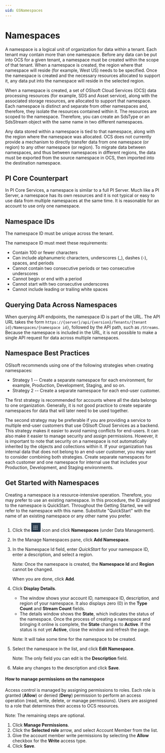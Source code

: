 ```yaml
---
uid: GSNamespaces
---
```


# Namespaces

A namespace is a logical unit of organization for data within a tenant. Each tenant may contain more than one namespace. Before any data can be put into OCS for a given tenant, a namespace must be created within the scope of that tenant. When a namespace is created, the region where that namespace will reside (for example, West US) needs to be specified. Once the namespace is created and the necessary resources allocated to support it, any data put into the namespace will reside in the selected region.

When a namespace is created, a set of OSIsoft Cloud Services (OCS) data processing resources (for example, SDS and Asset service), along with the associated storage resources, are allocated to support that namespace. Each namespace is distinct and separate from other namespaces and, therefore, they isolate the resources contained within it. The resources are scoped to the namespace. Therefore, you can create an SdsType or an SdsStream object with the same name in two different namespaces.

Any data stored within a namespace is tied to that namespace, along with the region where the namespace was allocated. OCS does not currently provide a mechanism to directly transfer data from one namespace (or region) to any other namespace (or region). To migrate data between namespaces, and thus between namespaces in different regions, the data must be exported from the source namespace in OCS, then imported into the destination namespace.

## PI Core Counterpart

In PI Core Services, a namespace is similar to a full PI Server. Much like a PI Server, a namespace has its own resources and it is not typical or easy to use data from multiple namespaces at the same time. It is reasonable for an account to use only one namespace.

## Namespace IDs

The namespace ID must be unique across the tenant.

The namespace ID must meet these requirements:

- Contain 100 or fewer characters
- Can include alphanumeric characters, underscores (\_), dashes (-), spaces, and periods
- Cannot contain two consecutive periods or two consecutive underscores
- Cannot begin or end with a period
- Cannot start with two consecutive underscores <!-- LA: need to verify this with engineering -->
- Cannot include leading or trailing white spaces

## Querying Data Across Namespaces

When querying API endpoints, the namespace ID is part of the URL. The API URL takes the form `https://{server}/api/{version}/Tenants/{tenant id}/Namespaces/{namespace id}`, followed by the API path, such as `/Streams`. Because the namespace is included in the URL, it is not possible to make a single API request for data across multiple namespaces.

## Namespace Best Practices

OSIsoft recommends using one of the following strategies when creating namespaces:

- Strategy 1 -- Create a separate namespace for each environment, for example, Production, Development, Staging, and so on.
- Strategy 2 -- Create a separate namespace for each end-user customer.

The first strategy is recommended for accounts where all the data belongs to one organization. Generally, it is not good practice to create separate namespaces for data that will later need to be used together.  

The second strategy may be preferable if you are providing a service to multiple end-user customers that use OSIsoft Cloud Services as a backend. This strategy makes it easier to avoid naming conflicts for end-users. It can also make it easier to manage security and assign permissions. However, it is important to note that security on a namespace is not automatically inherited by the objects and collections within it. If your organization has internal data that does not belong to an end-user customer, you may want to consider combining both strategies. Create separate namespaces for each customer and one namespace for internal use that includes your Production, Development, and Staging environments.

## Get Started with Namespaces

Creating a namespace is a resource-intensive operation. Therefore, you may prefer to use an existing namespace. In this procedure, the ID assigned to the namespace is QuickStart. Throughout the Getting Started, we will refer to the namespace with this name. Substitute "QuickStart" with the name of an existing namespace or any other name you prefer.

1. Click the ![Menu icon](images\menu-icon.png) icon and click **Namespaces** (under Data Management).


2. In the Manage Namespaces pane, click **Add Namespace**. 

3. In the Namespace Id field, enter _QuickStart_ for your namespace ID, enter a description, and select a region. 

   Note: Once the namespace is created, the **Namespace Id** and **Region** cannot be changed.

   When you are done, click **Add**.

4. Click **Display Details**.  

   - The window shows your account ID, namespace ID, description, and region of your namespace. It also displays zero (0) in the **Type Count** and **Stream Count** fields.  
   - The details window shows the **State**, which indicates the status of the namespace. Once the process of creating a namespace and bringing it online is complete, the **State** changes to **Active**. If the status is not yet **Active**, close the window and refresh the page. 

    Note: It will take some time for the namespace to be created. 

   <!-- LA: What is the status while the namespace is being set up? Can we give them an estimate of how long it might take for the namespace status to change to Active? Follow up with Derek. -->

5. Select the namespace in the list, and click **Edit Namespace**.  

   Note: The only field you can edit is the **Description** field.

6. Make any changes to the description and click **Save**.

#### How to manage permissions on the namespace

<!-- DB: I think it makes sense to have that discussion as part of the Roles discussion, since that's the explicit purpose of Roles. But agreed it shouldn't be repeated in every page. --><!-- LA: I will make a pass through all the topics once we've created the Roles topic. -->

Access control is managed by assigning permissions to roles. Each role is granted (**Allow**) or denied (**Deny**) permission to perform an access operation (read, write, delete, or manage permissions). Users are assigned to a role that determines their access to OCS resources. 

Note: The remaining steps are optional. 

1. Click **Manage Permissions**.
2. Click the **Selected role** arrow, and select Account Member from the list.
3. Give the account member write permissions by selecting the **Allow** checkbox for the **Write** access type.
4. Click **Save**.
